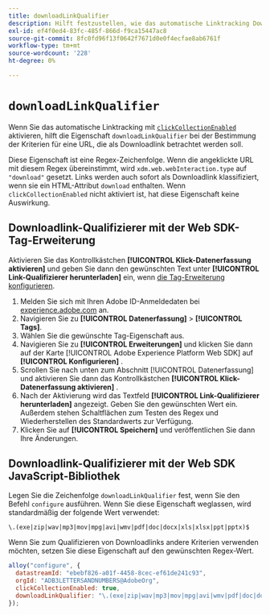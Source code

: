 ```yaml
---
title: downloadLinkQualifier
description: Hilft festzustellen, wie das automatische Linktracking Downloadlinks qualifiziert.
exl-id: ef4f0ed4-83fc-485f-866d-f9ca15447ac8
source-git-commit: 8fc0fd96f13f0642f7671d0e0f4ecfae8ab6761f
workflow-type: tm+mt
source-wordcount: '228'
ht-degree: 0%

---
```


# `downloadLinkQualifier`

Wenn Sie das automatische Linktracking mit [`clickCollectionEnabled`](clickcollectionenabled.md) aktivieren, hilft die Eigenschaft `downloadLinkQualifier` bei der Bestimmung der Kriterien für eine URL, die als Downloadlink betrachtet werden soll.

Diese Eigenschaft ist eine Regex-Zeichenfolge. Wenn die angeklickte URL mit diesem Regex übereinstimmt, wird `xdm.web.webInteraction.type` auf `"download"` gesetzt. Links werden auch sofort als Downloadlink klassifiziert, wenn sie ein HTML-Attribut `download` enthalten. Wenn `clickCollectionEnabled` nicht aktiviert ist, hat diese Eigenschaft keine Auswirkung.

## Downloadlink-Qualifizierer mit der Web SDK-Tag-Erweiterung

Aktivieren Sie das Kontrollkästchen **[!UICONTROL Klick-Datenerfassung aktivieren]** und geben Sie dann den gewünschten Text unter **[!UICONTROL Link-Qualifizierer herunterladen]** ein, wenn [die Tag-Erweiterung konfigurieren](/help/tags/extensions/client/web-sdk/web-sdk-extension-configuration.md).

1. Melden Sie sich mit Ihren Adobe ID-Anmeldedaten bei [experience.adobe.com](https://experience.adobe.com) an.
1. Navigieren Sie zu **[!UICONTROL Datenerfassung]** > **[!UICONTROL Tags]**.
1. Wählen Sie die gewünschte Tag-Eigenschaft aus.
1. Navigieren Sie zu **[!UICONTROL Erweiterungen]** und klicken Sie dann auf der Karte [!UICONTROL Adobe Experience Platform Web SDK] auf **[!UICONTROL Konfigurieren]** .
1. Scrollen Sie nach unten zum Abschnitt [!UICONTROL Datenerfassung] und aktivieren Sie dann das Kontrollkästchen **[!UICONTROL Klick-Datenerfassung aktivieren]** .
1. Nach der Aktivierung wird das Textfeld **[!UICONTROL Link-Qualifizierer herunterladen]** angezeigt. Geben Sie den gewünschten Wert ein. Außerdem stehen Schaltflächen zum Testen des Regex und Wiederherstellen des Standardwerts zur Verfügung.
1. Klicken Sie auf **[!UICONTROL Speichern]** und veröffentlichen Sie dann Ihre Änderungen.

## Downloadlink-Qualifizierer mit der Web SDK JavaScript-Bibliothek

Legen Sie die Zeichenfolge `downloadLinkQualifier` fest, wenn Sie den Befehl `configure` ausführen. Wenn Sie diese Eigenschaft weglassen, wird standardmäßig der folgende Wert verwendet:

`\.(exe|zip|wav|mp3|mov|mpg|avi|wmv|pdf|doc|docx|xls|xlsx|ppt|pptx)$`

Wenn Sie zum Qualifizieren von Downloadlinks andere Kriterien verwenden möchten, setzen Sie diese Eigenschaft auf den gewünschten Regex-Wert.

```js
alloy("configure", {
  datastreamId: "ebebf826-a01f-4458-8cec-ef61de241c93",
  orgId: "ADB3LETTERSANDNUMBERS@AdobeOrg",
  clickCollectionEnabled: true,
  downloadLinkQualifier: "\.(exe|zip|wav|mp3|mov|mpg|avi|wmv|pdf|doc|docx|xls|xlsx|ppt|pptx)$"
});
```
